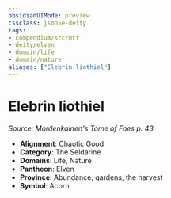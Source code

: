 ```yaml
---
obsidianUIMode: preview
cssclass: json5e-deity
tags:
- compendium/src/mtf
- deity/elven
- domain/life
- domain/nature
aliases: ["Elebrin liothiel"]
---
```

# Elebrin liothiel
*Source: Mordenkainen's Tome of Foes p. 43* 

- **Alignment**: Chaotic Good
- **Category**: The Seldarine
- **Domains**: Life, Nature
- **Pantheon**: Elven
- **Province**: Abundance, gardens, the harvest
- **Symbol**: Acorn